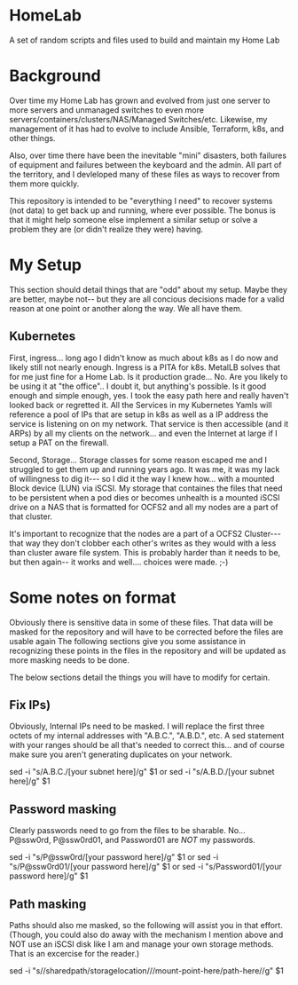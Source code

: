 # HomeLab
A set of random scripts and files used to build and maintain my Home Lab 

# Background
Over time my Home Lab has grown and evolved from just one server to more servers and unmanaged switches to even more servers/containers/clusters/NAS/Managed Switches/etc.
Likewise, my management of it has had to evolve to include Ansible, Terraform, k8s, and other things. 

Also, over time there have been the inevitable "mini" disasters, both failures of equipment and failures between the keyboard and the admin. All part of the territory, and I devleloped many of these files as ways to recover from them more quickly.

This repository is intended to be "everything I need" to recover systems (not data) to get back up and running, where ever possible. The bonus is that it might help someone else implement a similar setup or solve a problem they are (or didn't realize they were) having.

# My Setup
This section should detail things that are "odd" about my setup. Maybe they are better, maybe not-- but they are all concious decisions made for a valid reason at one point or another along the way. We all have them.

## Kubernetes
First, ingress... long ago I didn't know as much about k8s as I do now and likely still not nearly enough. Ingress is a PITA for k8s. MetalLB solves that for me just fine for a Home Lab. Is it production grade... No. Are you likely to be using it at "the office".. I doubt it, but anything's possible. Is it good enough and simple enough, yes. I took the easy path here and really haven't looked back or regretted it. All the Services in my Kubernetes Yamls will reference a pool of IPs that are setup in k8s as well as a IP address the service is listening on on my network. That service is then accessible (and it ARPs) by all my clients on the network... and even the Internet at large if I setup a PAT on the firewall.

Second, Storage... Storage classes for some reason escaped me and I struggled to get them up and running years ago. It was me, it was my lack of willingness to dig it--- so I did it the way I knew how... with a mounted Block device (LUN) via iSCSI. My storage that containes the files that need to be persistent when a pod dies or becomes unhealth is a mounted iSCSI drive on a NAS that is formatted for OCFS2 and all my nodes are a part of that cluster.

It's important to recognize that the nodes are a part of a OCFS2 Cluster--- that way they don't clobber each other's writes as they would with a less than cluster aware file system. This is probably harder than it needs to be, but then again-- it works and well.... choices were made. ;-)


# Some notes on format
Obviously there is sensitive data in some of these files. That data will be masked for the repository and will have to be corrected before the files are usable again
The following sections give you some assistance in recognizing these points in the files in the repository and will be updated as more masking needs to be done.

The below sections detail the things you will have to modify for certain.

## Fix IPs)
Obviously, Internal IPs need to be masked. I will replace the first three octets of my internal addresses with "A.B.C.", "A.B.D.", etc. A sed statement with your ranges should be all that's needed to correct this... and of course make sure you aren't generating duplicates on your network.

 sed -i "s/A.B.C./[your subnet here]/g" $1
  or
 sed -i "s/A.B.D./[your subnet here]/g" $1

## Password masking
Clearly passwords need to go from the files to be sharable. No... P@ssw0rd, P@ssw0rd01, and Password01 are *NOT* my passwords. 

 sed -i "s/P@ssw0rd/[your password here]/g" $1
  or 
 sed -i "s/P@ssw0rd01/[your password here]/g" $1
  or 
 sed -i "s/Password01/[your password here]/g" $1

## Path masking
Paths should also me masked, so the following will assist you in that effort. (Though, you could also do away with the mechanism I mention above and NOT use an iSCSI disk like I am and manage your own storage methods. That is an excercise for the reader.)

 sed -i "s/\/sharedpath\/storagelocation\//\/mount-point-here\/path-here\//g" $1
 
 